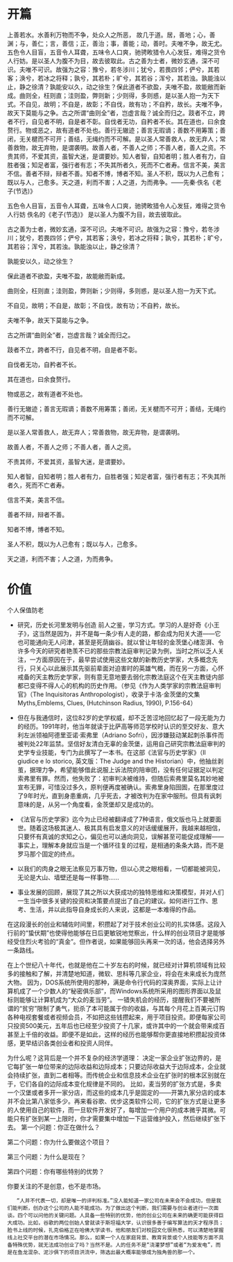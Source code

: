 # 开篇


上善若水。水善利万物而不争，处众人之所恶， 故几于道。居，善地；心，善渊；与，善仁；言，善信；正，善治；事，善能；动，善时。夫唯不争，故无尤。五色令人目盲，五音令人耳聋，五味令人口爽，驰骋畋猎令人心发狂，难得之货令人行妨。是以圣人为腹不为目，故去彼取此。古之善为士者，微妙玄通，深不可识。夫唯不可识。故强为之容：豫兮，若冬涉川；犹兮，若畏四邻；俨兮，其若客；涣兮，若冰之将释；孰兮，其若朴；旷兮，其若谷；浑兮，其若浊。孰能浊以止，静之徐清？孰能安以久，动之徐生？保此道者不欲盈，夫唯不盈，故能敝而新成。曲则全，枉则直；洼则盈，弊则新；少则得，多则惑，是以圣人抱一为天下式。不自见，故明；不自是，故彰；不自伐，故有功；不自矜，故长。夫唯不争，故天下莫能与之争。古之所谓“曲则全”者，岂虚言哉？诚全而归之。跂者不立，跨者不行，自见者不明，自是者不彰。自伐者无功，自矜者不长。其在道也，曰余食赘行。物或恶之，故有道者不处也。善行无辙迹；善言无瑕谪；善数不用筹策；善闭，无关楗而不可开；善结，无绳约而不可解。是以圣人常善救人，故无弃人；常善救物，故无弃物，是谓袭明。故善人者，不善人之师；不善人者，善人之资。不贵其师，不爱其资，虽智大迷，是谓要妙。知人者智，自知者明；胜人者有力，自胜者强；知足者富，强行者有志；不失其所者久，死而不亡者寿。信言不美，美言不信。善者不辩，辩者不善。知者不博，博者不知。圣人不积，既以为人己愈有；既以与人，己愈多。天之道，利而不害；人之道，为而弗争。——先秦·佚名《老子(节选)》
 
五色令人目盲，五音令人耳聋，五味令人口爽，驰骋畋猎令人心发狂，难得之货令人行妨   佚名的《老子(节选)》 是以圣人为腹不为目，故去彼取此。

古之善为士者，微妙玄通，深不可识。夫唯不可识。故强为之容：豫兮，若冬涉川；犹兮，若畏四邻；俨兮，其若客；涣兮，若冰之将释；孰兮，其若朴；旷兮，其若谷；浑兮，其若浊。孰能浊以止，静之徐清？

孰能安以久，动之徐生？

保此道者不欲盈，夫唯不盈，故能敝而新成。

曲则全，枉则直；洼则盈，弊则新；少则得，多则惑，是以圣人抱一为天下式。

不自见，故明；不自是，故彰；不自伐，故有功；不自矜，故长。

夫唯不争，故天下莫能与之争。

古之所谓“曲则全”者，岂虚言哉？诚全而归之。

跂者不立，跨者不行，自见者不明，自是者不彰。

自伐者无功，自矜者不长。

其在道也，曰余食赘行。

物或恶之，故有道者不处也。

善行无辙迹；善言无瑕谪；善数不用筹策；善闭，无关楗而不可开；善结，无绳约而不可解。

是以圣人常善救人，故无弃人；常善救物，故无弃物，是谓袭明。

故善人者，不善人之师；不善人者，善人之资。

不贵其师，不爱其资，虽智大迷，是谓要妙。

知人者智，自知者明；胜人者有力，自胜者强；知足者富，强行者有志；不失其所者久，死而不亡者寿。

信言不美，美言不信。

善者不辩，辩者不善。

知者不博，博者不知。

圣人不积，既以为人己愈有；既以与人，己愈多。

天之道，利而不害；人之道，为而弗争。




# 价值
  
个人保值防老

*  研究，历史长河里发明与创造 前人之鉴，学习方式。学习的人是好奇《小王子》，这当然是因为，并不是每一条少有人走的路，都会成为阳关大道——它也可能通向无人问津，甚至是死荫幽谷。就以曾让年轻的金茨堡心绪澎湃、令许多今天的研究者艳羡不已的那些宗教法庭审判记录为例，当时之所以乏人关注，一方面原因在于，最早尝试使用这些文献的新教历史学家，大多概念先行，只关心以此展示其先驱前辈面对迫害时的英雄气概，而在另一方面，心怀戒备的天主教历史学家，则有意无意地要去弱化宗教法庭这个在天主教徒内部都已变得不得人心的机构的历史作用。（参见《作为人类学家的宗教法庭审判官》（The Inquisitoras Anthropologist），收录于卡洛·金茨堡的文集Myths,Emblems, Clues, (Hutchinson Radius, 1990), P.156-64）

*   但在与我通信时，这位82岁的史学权威，却不乏苦涩地回忆起了一段无能为力的经历。1991年时，他当年就读于比萨高等师范学校时认识的至交好友、意大利左派领袖阿德里亚诺·索弗里（Adriano Sofri），因涉嫌鼓动某起刺杀事件而被判处22年监禁。坚信好友清白无辜的金茨堡，运用自己研究宗教法庭审判的史学专业技能，专门为此撰写了一本书。在这部《法官与历史学家》（Il giudice e lo storico, 英文版：The Judge and the Historian）中，他抽丝剥茧，据理力争，希望能够借此说服上诉法院的陪审团，没有任何证据足以判定索弗里有罪。然而，他失败了：初审判决被维持，但随后索弗里莫名其妙地被宣布无罪，可惜没过多久，原判便再度被确认。索弗里身陷囹圄，在那里度过了9年时光，直到身患重病，几乎死去，才被改判为在家中服刑。但具有讽刺意味的是，从另一个角度看，金茨堡却又是成功的。

*   《法官与历史学家》迄今为止已经被翻译成了7种语言，俄文版也马上就要面世。随着这场极其迷人、极其具有启发意义的对话缓缓展开，我越来越相信，只要怀有真诚的求知之心，偏见也可以通向洞见，误解甚至可能促成理解——事实上，理解本身就应当是一个循环往复的过程，是相通的条条大路，而不是罗马那个固定的终点。

*   以我们的肉身之眼无法察见万事万物，但以心灵之眼相看，一切都能被洞见，无论是大山、墙壁还是每一样事物......
*  事业发展的回顾，展现了其之所以大获成功的独特思维和决策模型，并对人们一生当中很多关键的投资和决策要点提出了自己的建议。如何进行工作、思考、生活，并以此指导自身成长的人来说，这都是一本难得的作品。

在这段漫长的创业和辅佐时间里，积攒起了对于技术创业公司的扎实体感。这段入行前的“蛰伏期”也使得他能够在日后更敏锐地觉察出，什么样的创业项目才是能够经受住烈火考验的“真金”。但作者说，如果能够回头再来一次的话，他会选择另外一条路线。

 在上个世纪八十年代，也就是他在二十岁左右的时候，就已经对计算机领域有比较多的接触和了解，并清楚地知道，微软、思科等几家企业，将会在未来成长为庞然大物。
  因为，DOS系统所使用的那种，满是命令行代码的深奥界面，实际上让计算机成了一个少数人的“秘密俱乐部”，而Windows系统所采用的图形界面以及鼠标则能够让计算机成为“大众的麦当劳”。
  一错失机会的经历，提醒我们不要被所谓的“贫穷”限制了勇气，扼杀了本可能属于你的收益，与其每个月花上百美元订购各种电视套餐或者视频会员，不如把这些钱攒起来，用于项目投资。即便每家公司只投资500美元，五年后也已经至少投资了十几家，或许其中的一个就会带来成百甚至上千倍的收益。即便不是如此，这样的经历也能够帮你更直接地积攒起投资体感，更早结识各类创业者和投资人同伴。
 
 为什么呢？这背后是一个并不复杂的经济学道理：
 决定一家企业扩张边界的，是它每扩张一单位带来的边际收益和边际成本；只要边际收益大于边际成本，企业就会持续扩张，直到二者相等。而传统企业和信息技术企业在扩张时的根本区别就在于，它们各自的边际成本变化规律是不同的。
  比如，麦当劳的扩张方式是，多卖一个汉堡或者多开一家分店，而这些的成本几乎是固定的——开第九家分店的成本并不会比第八家低多少。再来看谷歌、优步这类软件公司，它的扩张方式是让更多的人使用自己的软件，而一旦软件开发好了，每增加一个用户的成本微乎其微。可能只有扩张到某一上限时，你才需要集中增加一下运营维护投入，然后继续扩张下去。
   第一个问题：你正在做什么？

第二个问题：你为什么要做这个项目？

第三个问题：为什么是现在？

第四个问题：你有哪些特别的优势？ 


   你要关注的不是创意，也不是市场。

       “人并不代表一切，却是唯一的评判标准。”没人能知道一家公司在未来会不会成功，但是我们能判断，创办这个公司的人能不能成功。为了做出这个判断，我们需要与创业者进行一次面谈。四个可以问他的关键问题。人具备一些特别的优势，他的创业公司在未来的确更可能获得巨大成功。比如，谷歌的两位创始人曾就读于斯坦福大学，认识很多善于编写算法的天才程序员；脸书上线的时候，扎克伯格正在哈佛大学读书，他和朋友们对校园文化很熟悉，可以清楚地掌握线上社交平台的潜在市场情况。那么，如果一个人在家庭背景、教育背景或个人技能等方面不具备特殊优势，就无法成功创业了吗？当然不是。人的任务不是“浇灌梦想”或者“为爱发电”，而是在鱼龙混杂、泥沙俱下的项目洪流中，筛选出最大概率能够成为独角兽的那一个。
       
       
       








